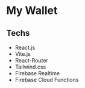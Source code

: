 # My Wallet

## Techs

- React.js
- Vite.js
- React-Router
- Tailwind.css
- Firebase Realtime
- Firebase Cloud Functions
